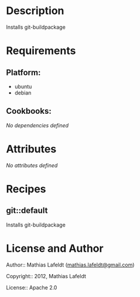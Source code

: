 Description
===========

Installs git-buildpackage

Requirements
============

## Platform:

* ubuntu
* debian

## Cookbooks:

*No dependencies defined*

Attributes
==========

*No attributes defined*

Recipes
=======

## git::default

Installs git-buildpackage


License and Author
==================

Author:: Mathias Lafeldt (<mathias.lafeldt@gmail.com>)

Copyright:: 2012, Mathias Lafeldt

License:: Apache 2.0
